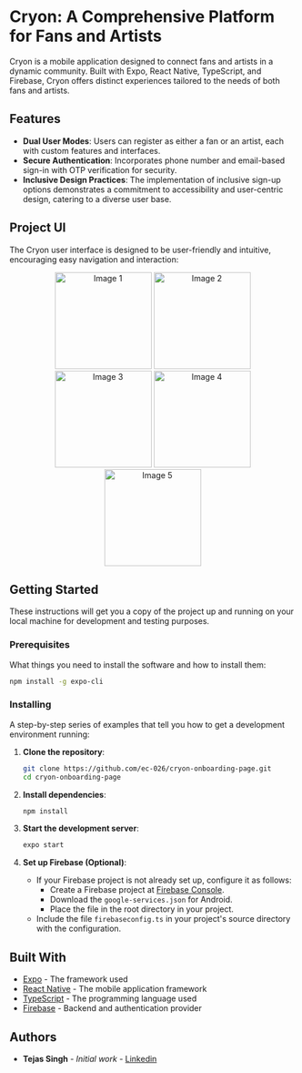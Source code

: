 
# Cryon: A Comprehensive Platform for Fans and Artists

Cryon is a mobile application designed to connect fans and artists in a dynamic community. Built with Expo, React Native, TypeScript, and Firebase, Cryon offers distinct experiences tailored to the needs of both fans and artists.

## Features

- **Dual User Modes**: Users can register as either a fan or an artist, each with custom features and interfaces.
- **Secure Authentication**: Incorporates phone number and email-based sign-in with OTP verification for security.
- **Inclusive Design Practices**: The implementation of inclusive sign-up options demonstrates a commitment to accessibility and user-centric design, catering to a diverse user base.
## Project UI

The Cryon user interface is designed to be user-friendly and intuitive, encouraging easy navigation and interaction:

<div align="center">
  <img src="https://github.com/ec-026/cryon-onboarding-page/assets/95495584/61a7c963-495b-4a20-9003-8e6d01c4cf61" width="170" alt="Image 1">
  <img src="https://github.com/ec-026/cryon-onboarding-page/assets/95495584/b7174bef-c29f-4c1a-994e-4e3271f903c7" width="170" alt="Image 2">
  <img src="https://github.com/ec-026/cryon-onboarding-page/assets/95495584/639aa96d-721b-48fa-890e-be746ef99479" width="170" alt="Image 3">
  <img src="https://github.com/ec-026/cryon-onboarding-page/assets/95495584/aae979cd-c0fe-4c1d-9535-c06b2b1825c0" width="170" alt="Image 4">
  <img src="https://github.com/ec-026/cryon-onboarding-page/assets/95495584/9eff9f15-cf0a-458a-9057-cbe27bf820ad" width="170" alt="Image 5">
</div>


## Getting Started

These instructions will get you a copy of the project up and running on your local machine for development and testing purposes.

### Prerequisites

What things you need to install the software and how to install them:

```bash
npm install -g expo-cli
```

### Installing

A step-by-step series of examples that tell you how to get a development environment running:

1. **Clone the repository**:
   ```bash
   git clone https://github.com/ec-026/cryon-onboarding-page.git
   cd cryon-onboarding-page
   ```

2. **Install dependencies**:
   ```bash
   npm install
   ```

3. **Start the development server**:
   ```bash
   expo start
   ```

4. **Set up Firebase (Optional)**:
   - If your Firebase project is not already set up, configure it as follows:
     - Create a Firebase project at [Firebase Console](https://console.firebase.google.com/).
     - Download the `google-services.json` for Android.
     - Place the file in the root directory in your project.
   - Include the file `firebaseconfig.ts` in your project's source directory with the configuration.


## Built With

- [Expo](https://expo.dev/) - The framework used
- [React Native](https://reactnative.dev/) - The mobile application framework
- [TypeScript](https://www.typescriptlang.org/) - The programming language used
- [Firebase](https://firebase.google.com/) - Backend and authentication provider

## Authors

- **Tejas Singh** - *Initial work* - [Linkedin](https://www.linkedin.com/in/tejassingh026/)

